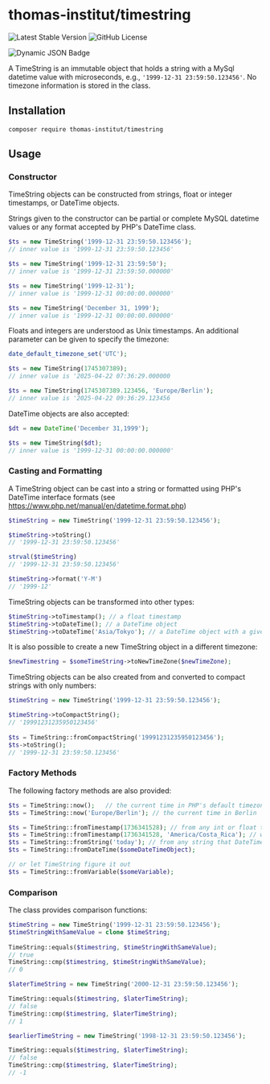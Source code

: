 # thomas-institut/timestring

![Latest Stable Version](https://img.shields.io/packagist/v/thomas-institut/timestring?label=Stable)
![GitHub License](https://img.shields.io/github/license/thomas-institut/timestring)

![Dynamic JSON Badge](https://img.shields.io/badge/dynamic/json?url=https%3A%2F%2Fraw.githubusercontent.com%2Fthomas-institut%2Ftimestring%2Frefs%2Fheads%2Fmaster%2Fcomposer.json&query=%24.require.php&label=PHP%20Version)

A TimeString is an immutable object that holds a string with a MySql datetime value with microseconds, 
e.g., `'1999-12-31 23:59:50.123456'`. No timezone information is stored in the class.


## Installation

```` composer require thomas-institut/timestring ````

## Usage

### Constructor
TimeString objects can be constructed from strings, float or integer timestamps, 
or DateTime objects. 

Strings given to the constructor can be partial or complete MySQL datetime values or any
format accepted by PHP's DateTime class.

```php
$ts = new TimeString('1999-12-31 23:59:50.123456');
// inner value is '1999-12-31 23:59:50.123456'

$ts = new TimeString('1999-12-31 23:59:50');
// inner value is '1999-12-31 23:59:50.000000'

$ts = new TimeString('1999-12-31');
// inner value is '1999-12-31 00:00:00.000000'

$ts = new TimeString('December 31, 1999');
// inner value is '1999-12-31 00:00:00.000000'
```

Floats and integers are understood as Unix timestamps. An additional parameter
can be given to specify the timezone:

```php
date_default_timezone_set('UTC');

$ts = new TimeString(1745307389); 
// inner value is '2025-04-22 07:36:29.000000

$ts = new TimeString(1745307389.123456, 'Europe/Berlin');
// inner value is '2025-04-22 09:36:29.123456
```

DateTime objects are also accepted:
```php
$dt = new DateTime('December 31,1999');

$ts = new TimeString($dt);
// inner value is '1999-12-31 00:00:00.000000'
```

### Casting and Formatting

A TimeString object can be cast into a string or formatted using
PHP's DateTime interface formats (see https://www.php.net/manual/en/datetime.format.php)

```php
$timeString = new TimeString('1999-12-31 23:59:50.123456');

$timeString->toString() 
// '1999-12-31 23:59:50.123456'

strval($timeString)  
// '1999-12-31 23:59:50.123456'

$timeString->format('Y-M') 
// '1999-12'
```

TimeString objects can be transformed into other types:
```php
$timeString->toTimestamp(); // a float timestamp
$timeString->toDateTime(); // a DateTime object
$timeString->toDateTime('Asia/Tokyo'); // a DateTime object with a given TZ
```

It is also possible to create a new TimeString object in a different timezone:
```php
$newTimestring = $someTimeString->toNewTimeZone($newTimeZone);
```

TimeString objects can be also created from and converted to
compact strings with only numbers:

```php
$timeString = new TimeString('1999-12-31 23:59:50.123456');

$timeString->toCompactString(); 
// '19991231235950123456'
    
$ts = TimeString::fromCompactString('19991231235950123456');
$ts->toString(); 
// '1999-12-31 23:59:50.123456'
```
### Factory Methods

The following factory methods are also provided: 
```php
$ts = TimeString::now();   // the current time in PHP's default timezone
$ts = TimeString::now('Europe/Berlin'); // the current time in Berlin

$ts = TimeString::fromTimestamp(1736341528); // from any int or float timestamp
$ts = TimeString::fromTimestamp(1736341528, 'America/Costa_Rica'); // with time zone
$ts = TimeString::fromString('today'); // from any string that DateTime can parse
$ts = TimeString::fromDateTime($someDateTimeObject);

// or let TimeString figure it out
$ts = TimeString::fromVariable($someVariable); 
```

### Comparison

The class provides comparison functions:
```php
$timeString = new TimeString('1999-12-31 23:59:50.123456');
$timeStringWithSameValue = clone $timeString;
    
TimeString::equals($timestring, $timeStringWithSameValue); 
// true
TimeString::cmp($timestring, $timeStringWithSameValue); 
// 0

$laterTimeString = new TimeString('2000-12-31 23:59:50.123456');

TimeString::equals($timestring, $laterTimeString); 
// false
TimeString::cmp($timestring, $laterTimeString); 
// 1

$earlierTimeString = new TimeString('1998-12-31 23:59:50.123456');

TimeString::equals($timestring, $laterTimeString); 
// false
TimeString::cmp($timestring, $laterTimeString); 
// -1
```


